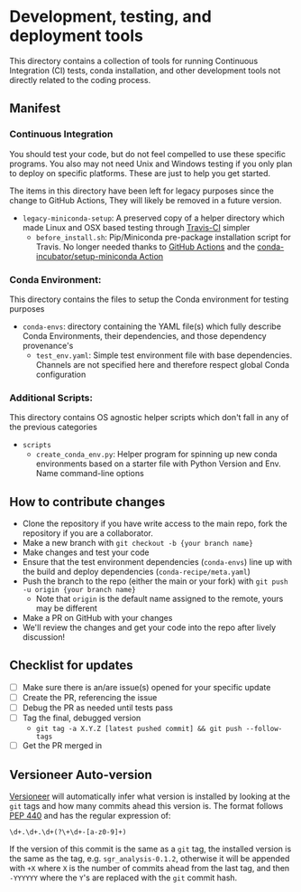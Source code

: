 # Development, testing, and deployment tools

This directory contains a collection of tools for running Continuous Integration (CI) tests, 
conda installation, and other development tools not directly related to the coding process.


## Manifest

### Continuous Integration

You should test your code, but do not feel compelled to use these specific programs. You also may not need Unix and 
Windows testing if you only plan to deploy on specific platforms. These are just to help you get started.

The items in this directory have been left for legacy purposes since the change to GitHub Actions, 
They will likely be removed in a future version.

* `legacy-miniconda-setup`: A preserved copy of a helper directory which made Linux and OSX based testing through [Travis-CI](https://about.travis-ci.com/) simpler
  * `before_install.sh`: Pip/Miniconda pre-package installation script for Travis. No longer needed thanks to 
    [GitHub Actions](https://docs.github.com/en/free-pro-team@latest/actions) and the [conda-incubator/setup-miniconda Action](https://github.com/conda-incubator/setup-miniconda)

### Conda Environment:

This directory contains the files to setup the Conda environment for testing purposes

* `conda-envs`: directory containing the YAML file(s) which fully describe Conda Environments, their dependencies, and those dependency provenance's
  * `test_env.yaml`: Simple test environment file with base dependencies. Channels are not specified here and therefore respect global Conda configuration
  
### Additional Scripts:

This directory contains OS agnostic helper scripts which don't fall in any of the previous categories
* `scripts`
  * `create_conda_env.py`: Helper program for spinning up new conda environments based on a starter file with Python Version and Env. Name command-line options


## How to contribute changes
- Clone the repository if you have write access to the main repo, fork the repository if you are a collaborator.
- Make a new branch with `git checkout -b {your branch name}`
- Make changes and test your code
- Ensure that the test environment dependencies (`conda-envs`) line up with the build and deploy dependencies (`conda-recipe/meta.yaml`)
- Push the branch to the repo (either the main or your fork) with `git push -u origin {your branch name}`
  * Note that `origin` is the default name assigned to the remote, yours may be different
- Make a PR on GitHub with your changes
- We'll review the changes and get your code into the repo after lively discussion!


## Checklist for updates
- [ ] Make sure there is an/are issue(s) opened for your specific update
- [ ] Create the PR, referencing the issue
- [ ] Debug the PR as needed until tests pass
- [ ] Tag the final, debugged version 
   *  `git tag -a X.Y.Z [latest pushed commit] && git push --follow-tags`
- [ ] Get the PR merged in

## Versioneer Auto-version
[Versioneer](https://github.com/warner/python-versioneer) will automatically infer what version 
is installed by looking at the `git` tags and how many commits ahead this version is. The format follows 
[PEP 440](https://www.python.org/dev/peps/pep-0440/) and has the regular expression of:
```regexp
\d+.\d+.\d+(?\+\d+-[a-z0-9]+)
```
If the version of this commit is the same as a `git` tag, the installed version is the same as the tag, 
e.g. `sgr_analysis-0.1.2`, otherwise it will be appended with `+X` where `X` is the number of commits 
ahead from the last tag, and then `-YYYYYY` where the `Y`'s are replaced with the `git` commit hash.
